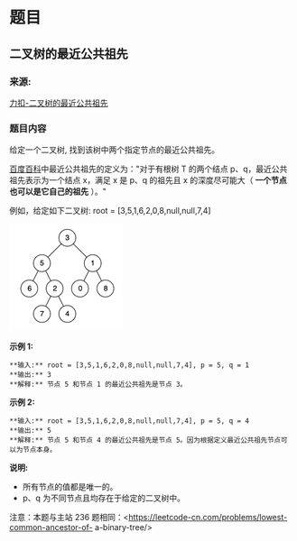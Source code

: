 # 题目

## 二叉树的最近公共祖先

### 来源:

[力扣-二叉树的最近公共祖先](https://leetcode-cn.com/problems/er-cha-shu-de-zui-jin-gong-gong-zu-xian-lcof/)

### 题目内容

给定一个二叉树, 找到该树中两个指定节点的最近公共祖先。

[百度百科](https://baike.baidu.com/item/%E6%9C%80%E8%BF%91%E5%85%AC%E5%85%B1%E7%A5%96%E5%85%88/8918834?fr=aladdin)中最近公共祖先的定义为："对于有根树
T 的两个结点 p、q，最近公共祖先表示为一个结点 x，满足 x 是 p、q 的祖先且 x 的深度尽可能大（ **一个节点也可以是它自己的祖先** ）。"

例如，给定如下二叉树:  root = [3,5,1,6,2,0,8,null,null,7,4]

![](./binarytree.png)



**示例 1:**

    
    
    **输入:** root = [3,5,1,6,2,0,8,null,null,7,4], p = 5, q = 1
    **输出:** 3
    **解释:** 节点 5 和节点 1 的最近公共祖先是节点 3。
    

**示例  2:**

    
    
    **输入:** root = [3,5,1,6,2,0,8,null,null,7,4], p = 5, q = 4
    **输出:** 5
    **解释:** 节点 5 和节点 4 的最近公共祖先是节点 5。因为根据定义最近公共祖先节点可以为节点本身。
    



**说明:**

  * 所有节点的值都是唯一的。
  * p、q 为不同节点且均存在于给定的二叉树中。

注意：本题与主站 236 题相同：<https://leetcode-cn.com/problems/lowest-common-ancestor-of-
a-binary-tree/>

